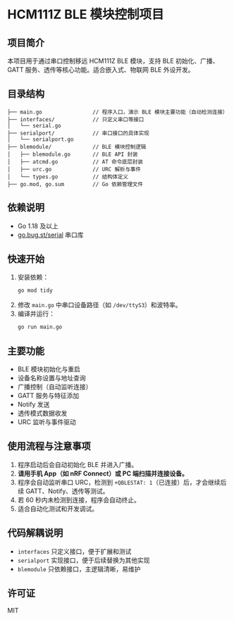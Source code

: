 # HCM111Z BLE 模块控制项目

## 项目简介
本项目用于通过串口控制移远 HCM111Z BLE 模块，支持 BLE 初始化、广播、GATT 服务、透传等核心功能。适合嵌入式、物联网 BLE 外设开发。

## 目录结构
```
├── main.go                // 程序入口，演示 BLE 模块主要功能（自动检测连接）
├── interfaces/            // 只定义串口等接口
│   └── serial.go
├── serialport/            // 串口接口的具体实现
│   └── serialport.go
├── blemodule/             // BLE 模块控制逻辑
│   ├── blemodule.go       // BLE API 封装
│   ├── atcmd.go           // AT 命令底层封装
│   ├── urc.go             // URC 解析与事件
│   └── types.go           // 结构体定义
├── go.mod, go.sum         // Go 依赖管理文件
```

## 依赖说明
- Go 1.18 及以上
- [go.bug.st/serial](https://github.com/bugst/go-serial) 串口库

## 快速开始
1. 安装依赖：
   ```bash
   go mod tidy
   ```
2. 修改 `main.go` 中串口设备路径（如 `/dev/ttyS3`）和波特率。
3. 编译并运行：
   ```bash
   go run main.go
   ```

## 主要功能
- BLE 模块初始化与重启
- 设备名称设置与地址查询
- 广播控制（自动监听连接）
- GATT 服务与特征添加
- Notify 发送
- 透传模式数据收发
- URC 监听与事件驱动

## 使用流程与注意事项
1. 程序启动后会自动初始化 BLE 并进入广播。
2. **请用手机 App（如 nRF Connect）或 PC 端扫描并连接设备。**
3. 程序会自动监听串口 URC，检测到 `+QBLESTAT: 1`（已连接）后，才会继续后续 GATT、Notify、透传等测试。
4. 若 60 秒内未检测到连接，程序会自动终止。
5. 适合自动化测试和开发调试。

## 代码解耦说明
- `interfaces` 只定义接口，便于扩展和测试
- `serialport` 实现接口，便于后续替换为其他实现
- `blemodule` 只依赖接口，主逻辑清晰，易维护

## 许可证
MIT 